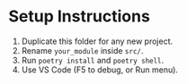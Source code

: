 # Setup Instructions

1. Duplicate this folder for any new project.
2. Rename `your_module` inside `src/`.
3. Run `poetry install` and `poetry shell`.
4. Use VS Code (F5 to debug, or Run menu).
